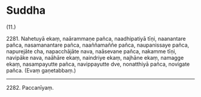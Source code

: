 # Suddha

(11.)

2281\. Nahetuyā ekaṃ, naārammaṇe pañca, naadhipatiyā tīṇi, naanantare pañca, nasamanantare pañca, naaññamaññe pañca, naupanissaye pañca, napurejāte cha, napacchājāte nava, naāsevane pañca, nakamme tīṇi, navipāke nava, naāhāre ekaṃ, naindriye ekaṃ, najhāne ekaṃ, namagge ekaṃ, nasampayutte pañca, navippayutte dve, nonatthiyā pañca, novigate pañca. (Evaṃ gaṇetabbaṃ.)

---

2282\. Paccanīyaṃ.
